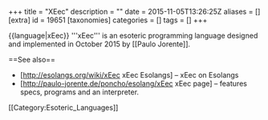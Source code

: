 +++
title = "XEec"
description = ""
date = 2015-11-05T13:26:25Z
aliases = []
[extra]
id = 19651
[taxonomies]
categories = []
tags = []
+++

{{language|xEec}}
'''xEec''' is an esoteric programming language designed and implemented in October 2015 by [[Paulo Jorente]].


==See also==
* [http://esolangs.org/wiki/xEec xEec Esolangs] &ndash; xEec on Esolangs
* [http://paulo-jorente.de/poncho/esolang/xEec xEec page] &ndash; features specs, programs and an interpreter.

[[Category:Esoteric_Languages]]
